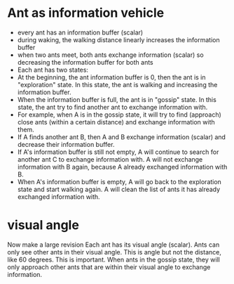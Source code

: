 # Ant as information vehicle
* every ant has an information buffer (scalar)
* during waking, the walking distance linearly increases the information buffer
* when two ants meet, both ants exchange information (scalar) so decreasing the information buffer for both ants
* Each ant has two states:
* At the beginning, the ant information buffer is 0, then the ant is in "exploration" state. In this state, the ant is walking and increasing the information buffer.
* When the information buffer is full, the ant is in "gossip" state. In this state, the ant try to find another ant to exchange information with. 
* For example, when A is in the gossip state, it will try to find (approach) close ants (within a certain distance) and exchange information with them.
* If A finds another ant B, then A and B exchange information (scalar) and decrease their information buffer. 
* If A's information buffer is still not empty, A will continue to search for another ant C to exchange information with. A will not exchange information with B again, because A already exchanged information with B. 
* When A's information buffer is empty, A will go back to the exploration state and start walking again. A will clean the list of ants it has already exchanged information with.

# visual angle
Now make a large revision
Each ant has its visual angle (scalar). Ants can only see other ants in their visual angle.
This is angle but not the distance, like 60 degrees.
This is important. When ants in the gossip state, they will only approach other ants that are within their visual angle to exchange information.
